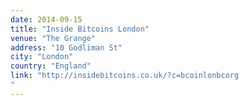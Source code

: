 ```yaml
---
date: 2014-09-15
title: "Inside Bitcoins London"
venue: "The Grange"
address: "10 Godliman St"
city: "London"
country: "England"
link: "http://insidebitcoins.co.uk/?c=bcoinlonbcorg
"
---
```

